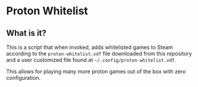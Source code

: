 # Proton Whitelist

## What is it?

This is a script that when invoked, adds whitelisted games to Steam according to the `proton-whitelist.vdf` file downloaded from this repository and a user customized file found at `~/.config/proton-whitelist.vdf`.

This allows for playing many more proton games out of the box with zero configuration.
